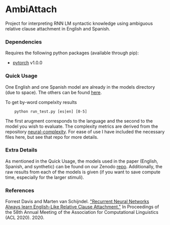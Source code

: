 # AmbiAttach
Project for interpreting RNN LM syntactic knowledge using ambiguous relative clause attachment in English and Spanish. 

### Dependencies
Requires the following python packages (available through pip):
* [pytorch](https://pytorch.org/) v1.0.0

### Quick Usage
One English and one Spanish model are already in the models directory (due to space). The others can be found [here](https://zenodo.org/record/3778994#.X6wfxnVKj3A). 

To get by-word compelxity results

        python run_test.py [es|en] [0-5]

The first arugment corresponds to the language and the second to the model you wish to evaluate. The complexity 
metrics are derived from the repository [neural-complexity](https://github.com/vansky/neural-complexity). For ease of use I have included the necessary files here, but
see that repo for more details. 

### Extra Details

As mentioned in the Quick Usage, the models used in the paper (English, Spanish, and synthetic) can be found on our Zenodo
[repo](https://zenodo.org/record/3778994#.X6wfxnVKj3A). Additionally, the raw results from each of the models is given (if you want to save compute time, especially for the 
larger stimuli). 

### References

Forrest Davis and Marten van Schijndel. ["Recurrent Neural Networks Always learn English-Like Relative Clause Attachment."](https://www.aclweb.org/anthology/2020.acl-main.179/) In Proceedings of the 58th Annual Meeting of the Association for Computational Linguistics (ACL 2020). 2020.
